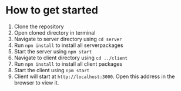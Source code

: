 # How to get started

1. Clone the repository
2. Open cloned directory in terminal
4. Navigate to server directory using `cd server`
3. Run `npm install` to install all serverpackages
5. Start the server using `npm start`
6. Navigate to client directory using `cd ../client`
7. Run `npm install` to install all client packages 
8. Start the client using `npm start`
9. Client will start at `http://localhost:3000`. Open this address in the browser to view it.